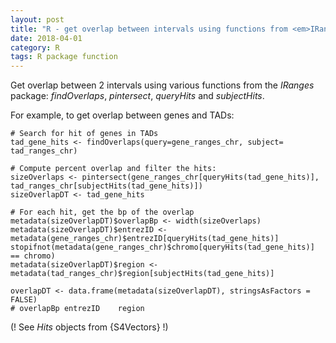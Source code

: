 ```yaml
---
layout: post
title: "R - get overlap between intervals using functions from <em>IRanges</em> package"
date: 2018-04-01
category: R
tags: R package function
---
```


Get overlap between 2 intervals using various functions from the <em>IRanges</em> package: <em>findOverlaps</em>, <em>pintersect</em>, <em>queryHits</em> and <em>subjectHits</em>.


For example, to get overlap between genes and TADs:

```
# Search for hit of genes in TADs
tad_gene_hits <- findOverlaps(query=gene_ranges_chr, subject= tad_ranges_chr)

# Compute percent overlap and filter the hits:
sizeOverlaps <- pintersect(gene_ranges_chr[queryHits(tad_gene_hits)], tad_ranges_chr[subjectHits(tad_gene_hits)])
sizeOverlapDT <- tad_gene_hits

# For each hit, get the bp of the overlap
metadata(sizeOverlapDT)$overlapBp <- width(sizeOverlaps)
metadata(sizeOverlapDT)$entrezID <- metadata(gene_ranges_chr)$entrezID[queryHits(tad_gene_hits)]
stopifnot(metadata(gene_ranges_chr)$chromo[queryHits(tad_gene_hits)] == chromo)
metadata(sizeOverlapDT)$region <- metadata(tad_ranges_chr)$region[subjectHits(tad_gene_hits)]

overlapDT <- data.frame(metadata(sizeOverlapDT), stringsAsFactors = FALSE)
# overlapBp entrezID    region

```

(! See <em>Hits</em> objects from {S4Vectors} !)
